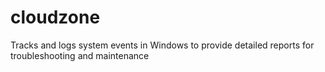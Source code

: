 # cloudzone
Tracks and logs system events in Windows to provide detailed reports for troubleshooting and maintenance
